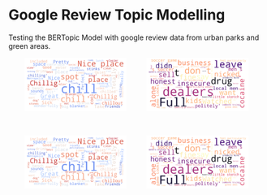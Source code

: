 Google Review Topic Modelling
==============================

Testing the BERTopic Model with google review data from urban parks and green areas.


<p align="center">
  <img src="ressources/chill_cloud.png" alt="Google Street View Image" width="40%" />
  &nbsp;&nbsp;&nbsp;&nbsp;&nbsp;&nbsp;&nbsp;&nbsp;
  <img src="ressources/drugs_cloud.png" alt="Vegetation Segmentation" width="40%" />
</p>

<br />

<p align="center">
  <img src="ressources/chill_cloud.png" alt="Google Street View Image" width="40%" />
  &nbsp;&nbsp;&nbsp;&nbsp;&nbsp;&nbsp;&nbsp;&nbsp;
  <img src="ressources/drugs_cloud.png" alt="Vegetation Segmentation" width="40%" />
</p>






